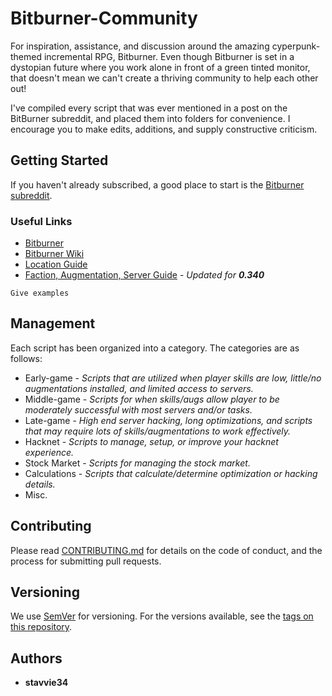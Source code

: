 # Bitburner-Community

For inspiration, assistance, and discussion around the amazing cyperpunk-themed incremental RPG, Bitburner. Even though Bitburner is set in a dystopian future where you work alone in front of a green tinted monitor, that doesn't mean we can't create a thriving community to help each other out!

I've compiled every script that was ever mentioned in a post on the BitBurner subreddit, and placed them into folders for convenience. I encourage you to make edits, additions, and supply constructive criticism.

## Getting Started

If you haven't already subscribed, a good place to start is the [Bitburner subreddit](https://www.reddit.com/r/Bitburner/). 

### Useful Links

* [Bitburner](https://danielyxie.github.io/bitburner/)
* [Bitburner Wiki](https://bitburner.wikia.com/wiki/Bitburner_Wiki)
* [Location Guide](http://imgur.com/a/kE3H2)
* [Faction, Augmentation, Server Guide](https://www.reddit.com/r/Bitburner/comments/7nbzc5/updated_faction_augmentation_and_server_guide_for/) - *Updated for **0.340***

```
Give examples
```

## Management

Each script has been organized into a category. The categories are as follows:

* Early-game - *Scripts that are utilized when player skills are low, little/no augmentations installed, and limited access to servers.*
* Middle-game - *Scripts for when skills/augs allow player to be moderately successful with most servers and/or tasks.*
* Late-game - *High end server hacking, long optimizations, and scripts that may require lots of skills/augmentations to work effectively.*
* Hacknet - *Scripts to manage, setup, or improve your hacknet experience.*
* Stock Market - *Scripts for managing the stock market.*
* Calculations - *Scripts that calculate/determine optimization or hacking details.*
* Misc.

## Contributing

Please read [CONTRIBUTING.md]() for details on the code of conduct, and the process for submitting pull requests.

## Versioning

We use [SemVer](http://semver.org/) for versioning. For the versions available, see the [tags on this repository](https://github.com/your/project/tags). 

## Authors

* **stavvie34**
